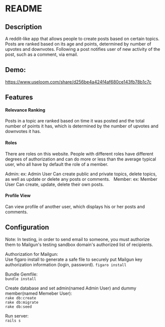 # README

## Description
A reddit-like app that allows people to create posts based on certain topics. Posts are ranked based on its age and points, determined by number of upvotes and downvotes. Following a post notifies user of new activity of the post, such as a comment, via email.

## Demo:

https://www.useloom.com/share/d256be4a424f4af680ce143fb78b1c7c


## Features

#### Relevance Ranking
 
  Posts in a topic are ranked based on time it was posted and the total number of points it has, which is determined by the number of upvotes and downvotes it has.

#### Roles

There are roles on this website. People with different roles have different degrees of authorization and can do more or less than the average typical user, who all have by default the role of a member.

 Admin:
  ex: Admin User
  Can create public and private topics, delete topics, as well as update or delete any posts or comments. 
  
Member:
  ex: Member User 
  Can create, update, delete their own posts. 

#### Profile View

Can view profile of another user, which displays his or her posts and comments.


## Configuration

Note:
In testing, in order to send email to someone, you must authorize them to Mailgun's testing sandbox domain's authorized list of recipients.

Authorization for Mailgun:<br />
Use figaro install to generate a safe file to securely put Mailgun key authorization information (login, password). 
```figaro install```

Bundle Gemfile:<br />
```bundle install```

Create database and set admin(named Admin User) and dummy member(named Memeber User):<br />
```rake db:create```<br />
```rake db:migrate```<br />
```rake db:seed```<br />

Run server:<br />
```rails s```









